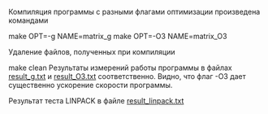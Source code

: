 Компиляция программы с разными флагами оптимизации произведена командами

make OPT=-g NAME=matrix_g
make OPT=-O3 NAME=matrix_O3

Удаление файлов, полученных при компиляции 

make clean
Результаты измерений работы программы в файлах [result_g.txt](https://github.com/danidarya/MADE_hpc_2021/blob/main/homework02/matrix_multiplication/result_g.txt) и 
[result_O3.txt](https://github.com/danidarya/MADE_hpc_2021/blob/main/homework02/matrix_multiplication/result_O3.txt) соответственно. Видно, что флаг -О3 дает существенно ускорение скорости программы.

Результат теста LINPACK в файле [result_linpack.txt](https://github.com/danidarya/MADE_hpc_2021/blob/main/homework02/result_linpack.txt)
